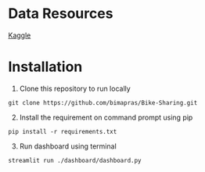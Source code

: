 # Data Resources
[Kaggle](https://www.kaggle.com/datasets/lakshmi25npathi/bike-sharing-dataset)

# Installation
1. Clone this repository to run locally
```
git clone https://github.com/bimapras/Bike-Sharing.git
```
2. Install the requirement on command prompt using pip
```
pip install -r requirements.txt
```   
3. Run dashboard using terminal
```
streamlit run ./dashboard/dashboard.py
```
